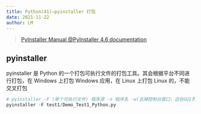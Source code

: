 ```yaml
---
title: Python(41)—pyinstaller 打包
date: 2021-11-22
author: LM
---
```


> [ PyInstaller Manual @PyInstaller 4.6 documentation ](https://pyinstaller.readthedocs.io/en/stable/)

## pyinstaller

pyinstaller 是 Python 的一个打包可执行文件的打包工具。其会根据平台不同进行打包，在 Windows 上打包 Windows 应用，在 Linux 上打包 Linux 的，不能交叉打包

```python
# pyinstaller -F (单个可执行文件) 程序源 -n 程序名 -w(去掉控制台窗口，这在GUI界面时非常有用) -i 图标.ico”
pyinstaller -F test1/Demo_Test1_Python.py
```

